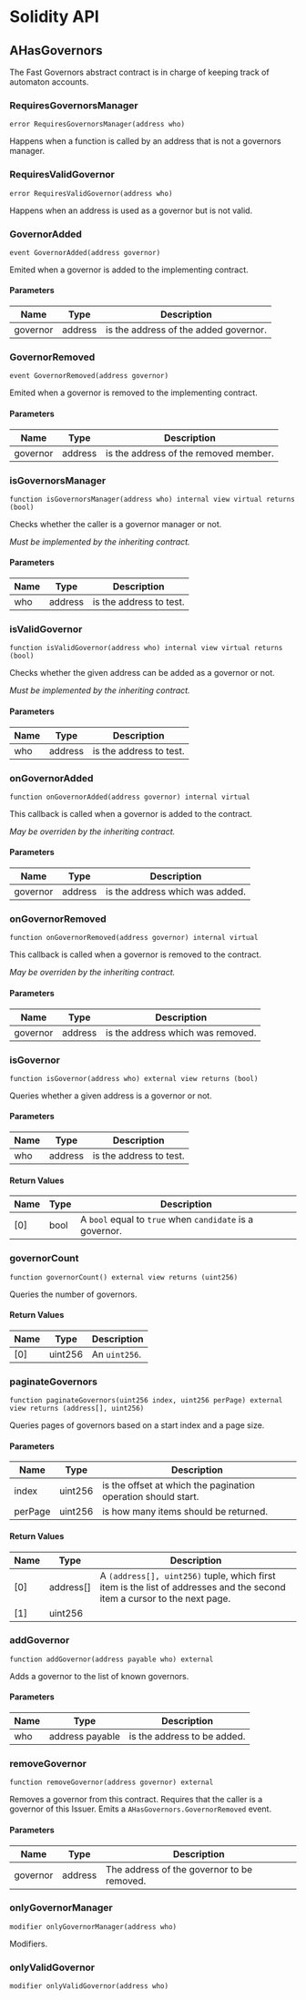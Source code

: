 # Solidity API

## AHasGovernors

The Fast Governors abstract contract is in charge of keeping track of automaton accounts.

### RequiresGovernorsManager

```solidity
error RequiresGovernorsManager(address who)
```

Happens when a function is called by an address that is not a governors manager.

### RequiresValidGovernor

```solidity
error RequiresValidGovernor(address who)
```

Happens when an address is used as a governor but is not valid.

### GovernorAdded

```solidity
event GovernorAdded(address governor)
```

Emited when a governor is added to the implementing contract.

#### Parameters

| Name | Type | Description |
| ---- | ---- | ----------- |
| governor | address | is the address of the added governor. |

### GovernorRemoved

```solidity
event GovernorRemoved(address governor)
```

Emited when a governor is removed to the implementing contract.

#### Parameters

| Name | Type | Description |
| ---- | ---- | ----------- |
| governor | address | is the address of the removed member. |

### isGovernorsManager

```solidity
function isGovernorsManager(address who) internal view virtual returns (bool)
```

Checks whether the caller is a governor manager or not.

_Must be implemented by the inheriting contract._

#### Parameters

| Name | Type | Description |
| ---- | ---- | ----------- |
| who | address | is the address to test. |

### isValidGovernor

```solidity
function isValidGovernor(address who) internal view virtual returns (bool)
```

Checks whether the given address can be added as a governor or not.

_Must be implemented by the inheriting contract._

#### Parameters

| Name | Type | Description |
| ---- | ---- | ----------- |
| who | address | is the address to test. |

### onGovernorAdded

```solidity
function onGovernorAdded(address governor) internal virtual
```

This callback is called when a governor is added to the contract.

_May be overriden by the inheriting contract._

#### Parameters

| Name | Type | Description |
| ---- | ---- | ----------- |
| governor | address | is the address which was added. |

### onGovernorRemoved

```solidity
function onGovernorRemoved(address governor) internal virtual
```

This callback is called when a governor is removed to the contract.

_May be overriden by the inheriting contract._

#### Parameters

| Name | Type | Description |
| ---- | ---- | ----------- |
| governor | address | is the address which was removed. |

### isGovernor

```solidity
function isGovernor(address who) external view returns (bool)
```

Queries whether a given address is a governor or not.

#### Parameters

| Name | Type | Description |
| ---- | ---- | ----------- |
| who | address | is the address to test. |

#### Return Values

| Name | Type | Description |
| ---- | ---- | ----------- |
| [0] | bool | A `bool` equal to `true` when `candidate` is a governor. |

### governorCount

```solidity
function governorCount() external view returns (uint256)
```

Queries the number of governors.

#### Return Values

| Name | Type | Description |
| ---- | ---- | ----------- |
| [0] | uint256 | An `uint256`. |

### paginateGovernors

```solidity
function paginateGovernors(uint256 index, uint256 perPage) external view returns (address[], uint256)
```

Queries pages of governors based on a start index and a page size.

#### Parameters

| Name | Type | Description |
| ---- | ---- | ----------- |
| index | uint256 | is the offset at which the pagination operation should start. |
| perPage | uint256 | is how many items should be returned. |

#### Return Values

| Name | Type | Description |
| ---- | ---- | ----------- |
| [0] | address[] | A `(address[], uint256)` tuple, which first item is the list of addresses and the second item a cursor to the next page. |
| [1] | uint256 |  |

### addGovernor

```solidity
function addGovernor(address payable who) external
```

Adds a governor to the list of known governors.

#### Parameters

| Name | Type | Description |
| ---- | ---- | ----------- |
| who | address payable | is the address to be added. |

### removeGovernor

```solidity
function removeGovernor(address governor) external
```

Removes a governor from this contract.
Requires that the caller is a governor of this Issuer.
Emits a `AHasGovernors.GovernorRemoved` event.

#### Parameters

| Name | Type | Description |
| ---- | ---- | ----------- |
| governor | address | The address of the governor to be removed. |

### onlyGovernorManager

```solidity
modifier onlyGovernorManager(address who)
```

Modifiers.

### onlyValidGovernor

```solidity
modifier onlyValidGovernor(address who)
```

